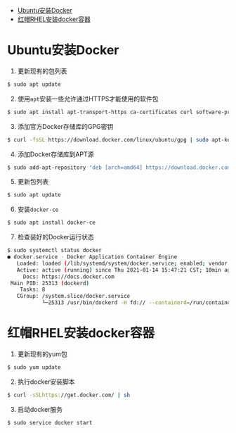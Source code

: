 <!-- TOC -->

- [Ubuntu安装Docker](#ubuntu安装docker)
- [红帽RHEL安装docker容器](#红帽rhel安装docker容器)

<!-- /TOC -->

# Ubuntu安装Docker
1. 更新现有的包列表

```bash
$ sudo apt update
```

2. 使用`apt`安装一些允许通过HTTPS才能使用的软件包

```bash
$ sudo apt install apt-transport-https ca-certificates curl software-properties-common
```

3. 添加官方Docker存储库的GPG密钥

```bash
$ curl -fsSL https://download.docker.com/linux/ubuntu/gpg | sudo apt-key add -
```

4. 添加Docker存储库到APT源

```bash
$ sudo add-apt-repository "deb [arch=amd64] https://download.docker.com/linux/ubuntu bionic stable"
```

5. 更新包列表

```bash
$ sudo apt update
```

6. 安装`docker-ce`

```bash
$ sudo apt install docker-ce
```

7. 检查装好的Docker运行状态

```bash
$ sudo systemctl status docker
● docker.service - Docker Application Container Engine
   Loaded: loaded (/lib/systemd/system/docker.service; enabled; vendor preset: enabled)
   Active: active (running) since Thu 2021-01-14 15:47:21 CST; 10min ago
     Docs: https://docs.docker.com
 Main PID: 25313 (dockerd)
    Tasks: 8
   CGroup: /system.slice/docker.service
           └─25313 /usr/bin/dockerd -H fd:// --containerd=/run/containerd/containerd.sock
```

# 红帽RHEL安装docker容器

1. 更新现有的yum包

```bash
$ sudo yum update
```

2. 执行docker安装脚本

```bash
$ curl -sSLhttps://get.docker.com/ | sh
```

3. 启动docker服务

```bash
$ sudo service docker start
```